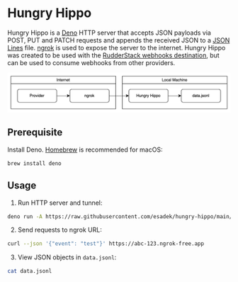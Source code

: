 # Hungry Hippo

Hungry Hippo is a [Deno](https://deno.com/) HTTP server that accepts JSON
payloads via POST, PUT and PATCH requests and appends the received JSON to a
[JSON Lines](https://jsonlines.org/) file. [ngrok](https://ngrok.com/) is used
to expose the server to the internet. Hungry Hippo was created to be used with
the
[RudderStack webhooks destination](https://www.rudderstack.com/docs/destinations/webhooks/),
but can be used to consume webhooks from other providers.

![Diagram](diagram.png)

## Prerequisite

Install Deno. [Homebrew](https://brew.sh/) is recommended for macOS:

```bash
brew install deno
```

## Usage

1. Run HTTP server and tunnel:

```bash
deno run -A https://raw.githubusercontent.com/esadek/hungry-hippo/main/main.ts
```

2. Send requests to ngrok URL:

```bash
curl --json '{"event": "test"}' https://abc-123.ngrok-free.app
```

3. View JSON objects in `data.jsonl`:

```bash
cat data.jsonl
```
